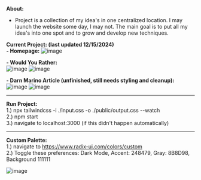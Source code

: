 **About:**

- Project is a collection of my idea's in one centralized location. I may launch the website some day, I may not. The main goal is to put all my idea's into one spot and to grow and develop new techniques.

**Current Project: (last updated 12/15/2024)**
<br />
**- Homepage:**
![image](https://github.com/user-attachments/assets/02b4fc0f-c712-4368-a9be-baef239c190c)

**- Would You Rather:**<br />
![image](https://github.com/user-attachments/assets/4aa39e76-8a90-4689-8087-4f0b9ae8fe00)
![image](https://github.com/user-attachments/assets/d6b290c7-a7ce-4c11-8989-75f4ded7c7a5)

**- Darn Marino Article (unfinished, still needs styling and cleanup):**<br />
![image](https://github.com/user-attachments/assets/dcc41fa0-de81-48c5-a596-0b1a0706141a)
![image](https://github.com/user-attachments/assets/d27750a7-569b-4ad5-8d1d-6c4a9e2c7cc4)

---

**Run Project:** <br />
1.) npx tailwindcss -i ./input.css -o ./public/output.css --watch <br />
2.) npm start <br />
3.) navigate to localhost:3000 (if this didn't happen automatically) <br />

---

**Custom Palette:** <br />
1.) navigate to https://www.radix-ui.com/colors/custom <br />
2.) Toggle these preferences: Dark Mode, Accent: 248479, Gray: 8B8D98, Background 111111 <br />

![image](https://github.com/justinlogan03/website-1/assets/70607137/8441fdbd-a4c0-4d3a-950a-75e6ed2a8b48)
